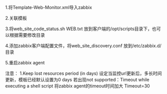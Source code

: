 1.将Template-Web-Monitor.xml导入zabbix

2.关联模板

3.将web_site_code_status.sh WEB.txt 放到客户端的/opt/scripts目录下，也可以根据需要修改目录

4.添加zabbix客户端配置文件，将web_site_discovery.conf 放到/etc/zabbix.d/目录

5.重启zabbix agent



注意：
1.Keep lost resources period (in days) 设定当监控url更新后，多长时间更新，模板已经默认设置为0 days
若出现not supported：Timeout while executing a shell script 将zabbix agent的timeout时间加大
Timeout=30
